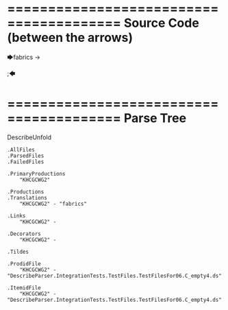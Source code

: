 ========================================
Source Code (between the arrows)
========================================

🡆fabrics -> 

;🡄

========================================
Parse Tree
========================================
DescribeUnfold

    .AllFiles
    .ParsedFiles
    .FailedFiles

    .PrimaryProductions
        "KHCGCWG2" 

    .Productions
    .Translations
        "KHCGCWG2" - "fabrics"

    .Links
        "KHCGCWG2" - 

    .Decorators
        "KHCGCWG2" - 

    .Tildes

    .ProdidFile
        "KHCGCWG2" - "DescribeParser.IntegrationTests.TestFiles.TestFilesFor06.C_empty4.ds"

    .ItemidFile
        "KHCGCWG2" - "DescribeParser.IntegrationTests.TestFiles.TestFilesFor06.C_empty4.ds"

